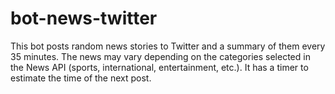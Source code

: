 # bot-news-twitter
This bot posts random news stories to Twitter and a summary of them every 35 minutes. The news may vary depending on the categories selected in the News API (sports, international, entertainment, etc.). It has a timer to estimate the time of the next post.
